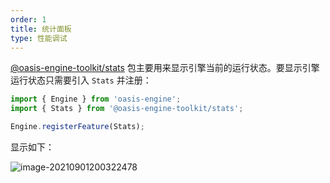 ```yaml
---
order: 1
title: 统计面板
type: 性能调试
---
```


[@oasis-engine-toolkit/stats](https://www.npmjs.com/package/@oasis-engine-toolkit/stats) 包主要用来显示引擎当前的运行状态。要显示引擎运行状态只需要引入 `Stats` 并注册：

```typescript
import { Engine } from 'oasis-engine';
import { Stats } from '@oasis-engine-toolkit/stats';

Engine.registerFeature(Stats);
```

显示如下：

![image-20210901200322478](https://gw.alipayobjects.com/zos/OasisHub/262bebbd-cdd7-484e-8bdd-38e13915074d/image-20210901200322478.png)
